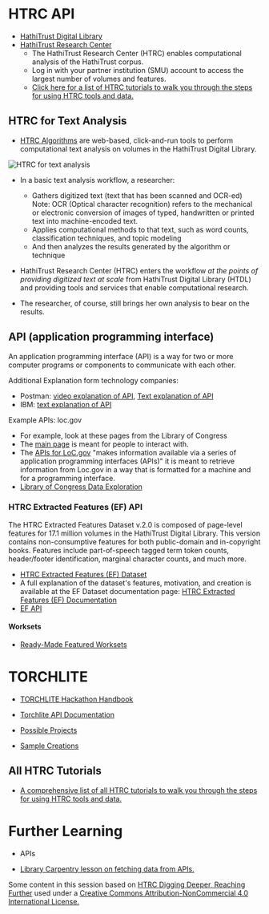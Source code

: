 # HTRC API

* [HathiTrust Digital Library](https://www.hathitrust.org/digital_library)
* [HathiTrust Research Center](https://analytics.hathitrust.org/)
    * The HathiTrust Research Center (HTRC) enables computational analysis of the HathiTrust corpus.
    * Log in with your partner institution (SMU) account to access the largest number of volumes and features.
    * [Click here for a list of HTRC tutorials to walk you through the steps for using HTRC tools and data.](https://wiki.htrc.illinois.edu/display/COM/All+HTRC+Tutorials)

##  HTRC for Text Analysis
* [HTRC Algorithms](https://analytics.hathitrust.org/statisticalalgorithms) are web-based, click-and-run tools to perform computational text analysis on volumes in the HathiTrust Digital Library. 

![HTRC for text analysis](../images/htrcta.png)

* In a basic text analysis workflow, a researcher:
    * Gathers digitized text (text that has been scanned and OCR-ed) Note: OCR (Optical character recognition) refers to the mechanical or electronic conversion of images of typed, handwritten or printed text into machine-encoded text. 
     * Applies computational methods to that text, such as word counts, classification techniques, and topic modeling
    * And then analyzes the results generated by the algorithm or technique

* HathiTrust Research Center (HTRC) enters the workflow *at the points of providing digitized text at scale* from HathiTrust Digital Library (HTDL) and providing tools and services that enable computational research. 
* The researcher, of course, still brings her own analysis to bear on the results.


## API (application programming interface)

An application programming interface (API) is a way for two or more computer programs or components to communicate with each other.


Additional Explanation form technology companies: 
- Postman: [video explanation of API](https://youtu.be/-0MmWEYR2a8?si=ilGP5D2w71AEdZHh), [Text explanation of API](https://www.postman.com/what-is-an-api/)
- IBM: [text explanation of API](https://www.ibm.com/topics/api)


Example APIs: loc.gov
- For example, look at these pages from the Library of Congress
- The [main page](https://www.loc.gov/) is meant for people to interact with. 
- The [APIs for LoC.gov](https://www.loc.gov/apis/) "makes information available via a series of application programming interfaces (APIs)" it is meant to retrieve information from Loc.gov in a way that is formatted for a machine and for a programming interface.  
- [Library of Congress Data Exploration](https://github.com/LibraryOfCongress/data-exploration?tab=readme-ov-file#library-of-congress-data-exploration)




### HTRC Extracted Features (EF) API

The HTRC Extracted Features Dataset v.2.0 is composed of page-level features for 17.1 million volumes in the HathiTrust Digital Library. This version contains non-consumptive features for both public-domain and in-copyright books.
Features include part-of-speech tagged term token counts, header/footer identification, marginal character counts, and much more.


* [HTRC Extracted Features (EF) Dataset](https://analytics.hathitrust.org/deriveddatasets#ef)
* A full explanation of the dataset's features, motivation, and creation is available at the EF Dataset documentation page: [HTRC Extracted Features (EF) Documentation](https://htrc.atlassian.net/wiki/spaces/COM/pages/43295914/Extracted+Features+v.2.0/)
* [EF API](https://htrc.stoplight.io/docs/ef-api/8xpvh96ani2e0-ef-api) 



#### Worksets
- [Ready-Made Featured Worksets](https://htrc.github.io/torchlite-handbook/worksets.html)

# TORCHLITE 

- [TORCHLITE Hackathon Handbook](https://htrc.github.io/torchlite-handbook/)
- [Torchlite API Documentation](https://torchlite-dev-api.htrc.illinois.edu/docs#/)



- [Possible Projects](https://htrc.github.io/torchlite-hackathon/projects)
- [Sample Creations](https://htrc.github.io/torchlite-hackathon/creations)

## All HTRC Tutorials
*  [A comprehensive list of all HTRC tutorials to walk you through the steps for using HTRC tools and data.](https://wiki.htrc.illinois.edu/display/COM/All+HTRC+Tutorials)

# Further Learning 
- APIs
* [Library Carpentry lesson on fetching data from APIs.](https://joshuadull.github.io/APIs-for-Libraries/)

Some content in this session based on [HTRC Digging Deeper, Reaching Further](https://teach.htrc.illinois.edu/teaching-materials/) used under a [Creative Commons Attribution-NonCommercial 4.0 International License.](https://creativecommons.org/licenses/by-nc/4.0/)

